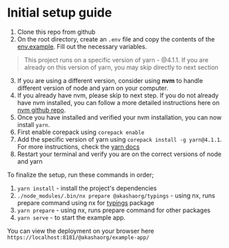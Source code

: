 # Initial setup guide

1. Clone this repo from github
2. On the root directory, create an `.env` file and copy the contents of the [env.example](.env.example). Fill out the necessary variables.

> This project runs on a specific version of yarn - @4.1.1. If you are already on this version of yarn, you may skip directly to next section

3. If you are using a different version, consider using **nvm** to handle different version of node and yarn on your computer.
4. If you already have nvm, please skip to next step. If you do not already have nvm installed, you can follow a more detailed instructions here on [nvm github repo](https://github.com/nvm-sh/nvm).
5. Once you have installed and verified your nvm installation, you can now install `yarn`.
6. First enable corepack using `corepack enable`
7. Add the specific version of yarn using `corepack install -g yarn@4.1.1`. For more instructions, check the [yarn docs](https://yarnpkg.com/getting-started/install)
8. Restart your terminal and verify you are on the correct versions of node and yarn

To finalize the setup, run these commands in order;
1. `yarn install` - install the project's dependencies
2. `./node_modules/.bin/nx prepare @akashaorg/typings` - using nx, runs prepare command using nx for [typings](./libs/typings/package.json) package
3. `yarn prepare` - using nx, runs prepare command for other packages
4. `yarn serve` - to start the example app.

You can view the deployment on your browser here `https://localhost:8181/@akashaorg/example-app/`